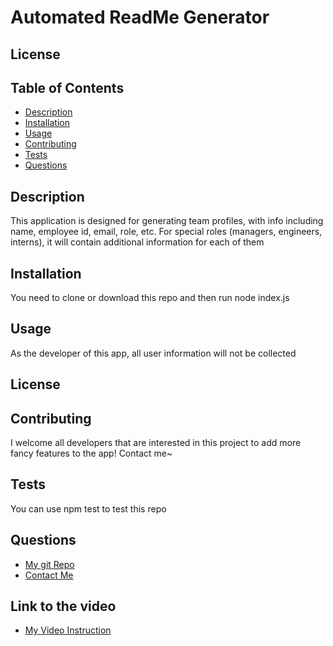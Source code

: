 # Automated ReadMe Generator
  ## License
  []()
  
  ## Table of Contents
  - [Description](#description)
  - [Installation](#installation)
  - [Usage](#usage)
  - [Contributing](#contributing)
  - [Tests](#tests)
  - [Questions](#questions)

  ## Description
  This application is designed for generating team profiles, with info including name, employee id, email, role, etc. For special roles (managers, engineers, interns), it will contain additional information for each of them
  ## Installation
  You need to clone or download this repo and then run node index.js
  ## Usage
  As the developer of this app, all user information will not be collected
  ## License
  
  ## Contributing
  I welcome all developers that are interested in this project to add more fancy features to the app! Contact me~
  ## Tests
  You can use npm test to test this repo
  ## Questions
  - [My git Repo](https://github.com/wangheer2010)
  - [Contact Me](mailto:cw3211@columbia.edu)
  ## Link to the video
  - [My Video Instruction](https://www.bilibili.com/video/BV1xu411y7SN?share_source=copy_web)